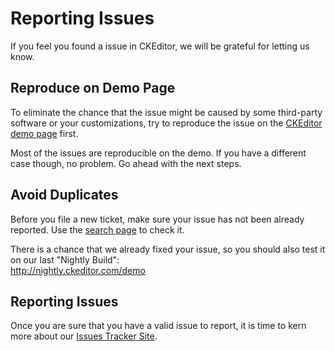 # Reporting Issues

If you feel you found a issue in CKEditor, we will be grateful for letting us know.

## Reproduce on Demo Page

To eliminate the chance that the issue might be caused by some third-party software or your customizations, try to reproduce the issue on the [CKEditor demo page](http://ckeditor.com/demo) first.

Most of the issues are reproducible on the demo. If you have a different case though, no problem. Go ahead with the next steps.

## Avoid Duplicates

Before you file a new ticket, make sure your issue has not been already reported. Use the [search page](https://dev.ckeditor.com/search) to check it.

There is a chance that we already fixed your issue, so you should also test it on our last "Nightly Build":  
​<http://nightly.ckeditor.com/demo>

## Reporting Issues

Once you are sure that you have a valid issue to report, it is time to kern more about our [Issues Tracker Site](#!/guide/dev_issues_tracker).